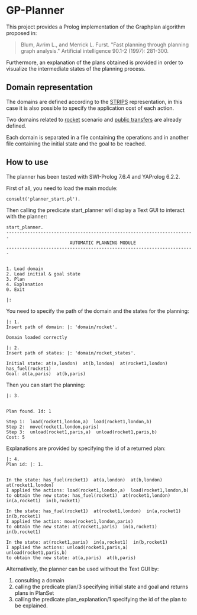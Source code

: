 # GP-Planner
This project provides a Prolog implementation of the Graphplan algorithm proposed in:
>Blum, Avrim L., and Merrick L. Furst. "Fast planning through planning graph analysis." Artificial intelligence 90.1-2 (1997): 281-300.

Furthermore, an explanation of the plans obtained is provided in order to visualize the intermediate states of the planning process.

## Domain representation
The domains are defined according to the [STRIPS](https://en.wikipedia.org/wiki/STRIPS) representation, in this case it is also possible to specify the application cost of each action.

Two domains related to [rocket](domain/rocket.pl) scenario and [public transfers](domain/public_transfer.pl) are already defined.

Each domain is separated in a file containing the operations and in another file containing the initial state and the goal to be reached.

## How to use
The planner has been tested with SWI-Prolog 7.6.4 and YAProlog 6.2.2.

First of all, you need to load the main module:
```
consult('planner_start.pl').
```
Then calling the predicate start_planner will display a Text GUI to interact with the planner:
```
start_planner.
-----------------------------------------------------------------------
                        AUTOMATIC PLANNING MODULE                      
-----------------------------------------------------------------------


1. Load domain
2. Load initial & goal state
3. Plan
4. Explanation
0. Exit

|: 
```
You need to specify the path of the domain and the states for the planning:
```
|: 1.
Insert path of domain: |: 'domain/rocket'.

Domain loaded correctly

|: 2.
Insert path of states: |: 'domain/rocket_states'.

Initial state: at(a,london)  at(b,london)  at(rocket1,london)  has_fuel(rocket1)  
Goal: at(a,paris)  at(b,paris)
```
Then you can start the planning:
```
|: 3.


Plan found. Id: 1

Step 1:  load(rocket1,london,a)  load(rocket1,london,b)  
Step 2:  move(rocket1,london,paris)  
Step 3:  unload(rocket1,paris,a)  unload(rocket1,paris,b)  
Cost: 5
```
Explanations are provided by specifying the id of a returned plan:
```
|: 4.
Plan id: |: 1.


In the state: has_fuel(rocket1)  at(a,london)  at(b,london)  at(rocket1,london)  
I applied the actions: load(rocket1,london,a)  load(rocket1,london,b)  
to obtain the new state: has_fuel(rocket1)  at(rocket1,london)  in(a,rocket1)  in(b,rocket1)  

In the state: has_fuel(rocket1)  at(rocket1,london)  in(a,rocket1)  in(b,rocket1)  
I applied the action: move(rocket1,london,paris)  
to obtain the new state: at(rocket1,paris)  in(a,rocket1)  in(b,rocket1)  

In the state: at(rocket1,paris)  in(a,rocket1)  in(b,rocket1)  
I applied the actions: unload(rocket1,paris,a)  unload(rocket1,paris,b)  
to obtain the new state: at(a,paris)  at(b,paris)
```
Alternatively, the planner can be used without the Text GUI by:
  1. consulting a domain
  2. calling the predicate plan/3 specifying initial state and goal and returns plans in PlanSet 
  3. calling the predicate plan_explanation/1 specifying the id of the plan to be explained.

